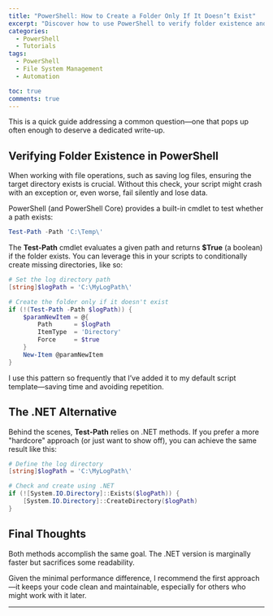 ```yaml
---  
title: "PowerShell: How to Create a Folder Only If It Doesn’t Exist"  
excerpt: "Discover how to use PowerShell to verify folder existence and automatically create it when missing."  
categories:  
  - PowerShell  
  - Tutorials  
tags:  
  - PowerShell  
  - File System Management  
  - Automation  

toc: true  
comments: true  
---  
```


This is a quick guide addressing a common question—one that pops up often enough to deserve a dedicated write-up.  

## Verifying Folder Existence in PowerShell  

When working with file operations, such as saving log files, ensuring the target directory exists is crucial. Without this check, your script might crash with an exception or, even worse, fail silently and lose data.  

PowerShell (and PowerShell Core) provides a built-in cmdlet to test whether a path exists:  

```powershell  
Test-Path -Path 'C:\Temp\'  
```  

The **Test-Path** cmdlet evaluates a given path and returns **$True** (a boolean) if the folder exists. You can leverage this in your scripts to conditionally create missing directories, like so:  

```powershell  
# Set the log directory path  
[string]$logPath = 'C:\MyLogPath\'  

# Create the folder only if it doesn't exist  
if (!(Test-Path -Path $logPath)) {  
    $paramNewItem = @{  
        Path      = $logPath  
        ItemType  = 'Directory'  
        Force     = $true  
    }  
    New-Item @paramNewItem  
}  
```  

I use this pattern so frequently that I’ve added it to my default script template—saving time and avoiding repetition.  

## The .NET Alternative  

Behind the scenes, **Test-Path** relies on .NET methods. If you prefer a more "hardcore" approach (or just want to show off), you can achieve the same result like this:  

```powershell  
# Define the log directory  
[string]$logPath = 'C:\MyLogPath\'  

# Check and create using .NET  
if (![System.IO.Directory]::Exists($logPath)) {  
    [System.IO.Directory]::CreateDirectory($logPath)  
}  
```  

## Final Thoughts  

Both methods accomplish the same goal. The .NET version is marginally faster but sacrifices some readability.  

Given the minimal performance difference, I recommend the first approach—it keeps your code clean and maintainable, especially for others who might work with it later.  

---